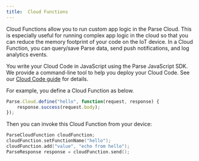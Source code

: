 ```yaml
---
title:  Cloud Functions
---
```


Cloud Functions allow you to run custom app logic in the Parse Cloud. This is especially useful for running complex app logic in the cloud so that you can reduce the memory footprint of your code on the IoT device. In a Cloud Function, you can query/save Parse data, send push notifications, and log analytics events.

You write your Cloud Code in JavaScript using the Parse JavaScript SDK. We provide a command-line tool to help you deploy your Cloud Code. See our [Cloud Code guide](cloudcode/index.md) for details.

For example, you define a Cloud Function as below.

```javascript
Parse.Cloud.define("hello", function(request, response) {
	response.success(request.body);
});
```

Then you can invoke this Cloud Function from your device:

```cpp
ParseCloudFunction cloudFunction;
cloudFunction.setFunctionName("hello");
cloudFunction.add("value", "echo from hello");
ParseResponse response = cloudFunction.send();
```
